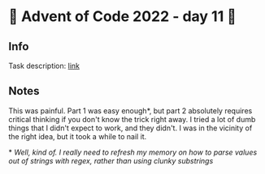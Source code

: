 # 🎄 Advent of Code 2022 - day 11 🎄

## Info

Task description: [link](https://adventofcode.com/2022/day/11)

## Notes

This was painful. Part 1 was easy enough*, but part 2 absolutely requires critical thinking if you don't know the trick right away. I tried a lot of dumb things that I didn't expect to work, and they didn't. I was in the vicinity of the right idea, but it took a while to nail it.

\* _Well, kind of. I really need to refresh my memory on how to parse values out of strings with regex, rather than using clunky substrings_
